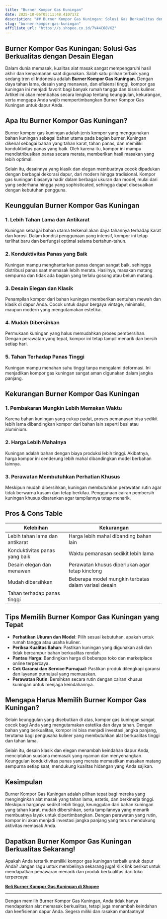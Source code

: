```yaml
---
title: "Burner Kompor Gas Kuningan"
date: 2025-10-06T05:11:48.410717Z
description: "## Burner Kompor Gas Kuningan: Solusi Gas Berkualitas dengan Desain Elegan..."
slug: "burner-kompor-gas-kuningan"
affiliate_url: "https://s.shopee.co.id/7V44C68VX2"
---
```

## Burner Kompor Gas Kuningan: Solusi Gas Berkualitas dengan Desain Elegan

Dalam dunia memasak, kualitas alat masak sangat mempengaruhi hasil akhir dan kenyamanan saat digunakan. Salah satu pilihan terbaik yang sedang tren di Indonesia adalah **Burner Kompor Gas Kuningan**. Dengan daya tahan lama, desain yang menawan, dan efisiensi tinggi, kompor gas kuningan ini menjadi favorit bagi banyak rumah tangga dan bisnis kuliner. Artikel ini akan membahas secara lengkap tentang keunggulan, kekurangan, serta mengapa Anda wajib mempertimbangkan Burner Kompor Gas Kuningan untuk dapur Anda.

## Apa Itu Burner Kompor Gas Kuningan?

Burner kompor gas kuningan adalah jenis kompor yang menggunakan bahan kuningan sebagai bahan utama pada bagian burner. Kuningan dikenal sebagai bahan yang tahan karat, tahan panas, dan memiliki konduktivitas panas yang baik. Oleh karena itu, kompor ini mampu mendistribusikan panas secara merata, memberikan hasil masakan yang lebih optimal.

Selain itu, desainnya yang klasik dan elegan membuatnya cocok dipadukan dengan berbagai dekorasi dapur, dari modern hingga tradisional. Kompor gas kuningan biasanya hadir dalam berbagai ukuran dan model, mulai dari yang sederhana hingga yang sophisticated, sehingga dapat disesuaikan dengan kebutuhan pengguna.

## Keunggulan Burner Kompor Gas Kuningan

### 1. **Lebih Tahan Lama dan Antikarat**
Kuningan sebagai bahan utama terkenal akan daya tahannya terhadap karat dan korosi. Dalam kondisi penggunaan yang intensif, kompor ini tetap terlihat baru dan berfungsi optimal selama bertahun-tahun.

### 2. **Konduktivitas Panas yang Baik**
Kuningan mampu menghantarkan panas dengan sangat baik, sehingga distribusi panas saat memasak lebih merata. Hasilnya, masakan matang sempurna dan tidak ada bagian yang terlalu gosong atau belum matang.

### 3. **Desain Elegan dan Klasik**
Penampilan kompor dari bahan kuningan memberikan sentuhan mewah dan klasik di dapur Anda. Cocok untuk dapur bergaya vintage, minimalis, maupun modern yang mengutamakan estetika.

### 4. **Mudah Dibersihkan**
Permukaan kuningan yang halus memudahkan proses pembersihan. Dengan perawatan yang tepat, kompor ini tetap tampil menarik dan bersih setiap hari.

### 5. **Tahan Terhadap Panas Tinggi**
Kuningan mampu menahan suhu tinggi tanpa mengalami deformasi. Ini menjadikan kompor gas kuningan sangat aman digunakan dalam jangka panjang.

## Kekurangan Burner Kompor Gas Kuningan

### 1. **Pembakaran Mungkin Lebih Memakan Waktu**
Karena bahan kuningan yang cukup padat, proses pemanasan bisa sedikit lebih lama dibandingkan kompor dari bahan lain seperti besi atau aluminium.

### 2. **Harga Lebih Mahalnya**
Kuningan adalah bahan dengan biaya produksi lebih tinggi. Akibatnya, harga kompor ini cenderung lebih mahal dibandingkan model berbahan lainnya.

### 3. **Perawatan Membutuhkan Perhatian Khusus**
Meskipun mudah dibersihkan, kuningan membutuhkan perawatan rutin agar tidak berwarna kusam dan tetap berkilau. Penggunaan cairan pembersih kuningan khusus disarankan agar tampilannya tetap menarik.

## Pros & Cons Table

| Kelebihan                                                | Kekurangan                                               |
|----------------------------------------------------------|----------------------------------------------------------|
| Lebih tahan lama dan antikarat                         | Harga lebih mahal dibanding bahan lain                  |
| Konduktivitas panas yang baik                            | Waktu pemanasan sedikit lebih lama                     |
| Desain elegan dan menawan                                | Perawatan khusus diperlukan agar tetap kinclong       |
| Mudah dibersihkan                                        | Beberapa model mungkin terbatas dalam variasi desain  |
| Tahan terhadap panas tinggi                              |                                                          |

## Tips Memilih Burner Kompor Gas Kuningan yang Tepat

- **Perhatikan Ukuran dan Model**: Pilih sesuai kebutuhan, apakah untuk rumah tangga atau usaha kuliner.
- **Periksa Kualitas Bahan**: Pastikan kuningan yang digunakan asli dan tidak bercampur bahan berkualitas rendah.
- **Pantau Harga**: Bandingkan harga di beberapa toko dan marketplace online terpercaya.
- **Cek Garansi dan Service Purnajual**: Pastikan produk dilengkapi garansi dan layanan purnajual yang memuaskan.
- **Perawatan Rutin**: Bersihkan secara rutin dengan cairan khusus kuningan untuk menjaga keindahannya.

## Mengapa Harus Memilih Burner Kompor Gas Kuningan?

Selain keunggulan yang disebutkan di atas, kompor gas kuningan sangat cocok bagi Anda yang mengutamakan estetika dan daya tahan. Dengan bahan yang berkualitas, kompor ini bisa menjadi investasi jangka panjang, terutama bagi pengusaha kuliner yang membutuhkan alat berkualitas tinggi dan tahan lama.

Selain itu, desain klasik dan elegan menambah keindahan dapur Anda, menciptakan suasana memasak yang nyaman dan menyenangkan. Keunggulan konduktivitas panas yang merata memastikan masakan matang sempurna setiap saat, mendukung kualitas hidangan yang Anda sajikan.

## Kesimpulan

Burner Kompor Gas Kuningan adalah pilihan tepat bagi mereka yang menginginkan alat masak yang tahan lama, estetis, dan berkinerja tinggi. Meskipun harganya sedikit lebih tinggi, keunggulan dari bahan kuningan yang tahan karat, mudah dibersihkan, serta tampilannya yang menarik membuatnya layak untuk dipertimbangkan. Dengan perawatan yang rutin, kompor ini akan menjadi investasi jangka panjang yang terus mendukung aktivitas memasak Anda.

## Dapatkan Burner Kompor Gas Kuningan Berkualitas Sekarang!

Apakah Anda tertarik memiliki kompor gas kuningan terbaik untuk dapur Anda? Jangan ragu untuk membelinya sekarang juga! Klik link berikut untuk mendapatkan penawaran menarik dan produk berkualitas dari toko terpercaya:

[**Beli Burner Kompor Gas Kuningan di Shopee**](https://s.shopee.co.id/7V44C68VX2)

---

Dengan memilih Burner Kompor Gas Kuningan, Anda tidak hanya mendapatkan alat memasak berkualitas, tetapi juga menambah keindahan dan keefisienan dapur Anda. Segera miliki dan rasakan manfaatnya!
